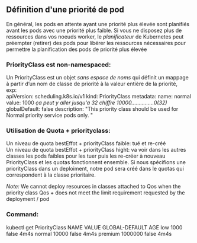 
## Définition d'une priorité de pod
En général, les pods en attente ayant une priorité plus élevée sont planifiés avant les pods avec une priorité plus faible. Si vous ne disposez plus de ressources dans vos noeuds worker, le *planificateur* de Kubernetes peut préempter (retirer) des pods pour libérer les ressources nécessaires pour permettre la planification des pods de priorité plus élevée

### PriorityClass est non-namespaced:
Un PriorityClass est un objet *sans espace de noms* qui définit un mappage à partir d’un nom de classe de priorité à la valeur entière de la priorité,   
exp:  
apiVersion: scheduling.k8s.io/v1
kind: PriorityClass
metadata:
  name: normal
value: 1000    *ça peut y aller jusqu'a 32 chiffre 10000...............0(32)*
globalDefault: false
description: "This priority class should be used for Normal priority service pods only. "

### Utilisation de Quota + priorityclass:
Un niveau de quota bestEffot + priorityClass faible: tué et re-créé    
Un niveau de quota bestEffot + priorityClass hight: va voir dans les autres classes les pods faibles pour les tuer puis les re-créer à nouveau  
PriorityClass et les quotas fonctionnent ensemble.
Si nous spécifions une priorityClass dans un deploiment, notre pod sera créé dans le quotas qui correspondent à la classe prioritaire.  

*Note:*
We cannot deploy resources in classes attached to Qos when the priority class Qos + does not meet the limit requirement requested by the deployment / pod

### Command:
kubectl get PriorityClass
NAME                      VALUE        GLOBAL-DEFAULT   AGE
low                       1000         false            4m4s
normal                    10000        false            4m4s
premium                   1000000      false            4m4s

